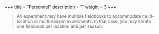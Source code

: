 +++
title = "Personnel"
description = ""
weight = 3
+++


> An experiment may have multiple fieldbooks to accommodate multi-location or multi-season experiments. In that case, you may create one fieldbook per location and per season. 

